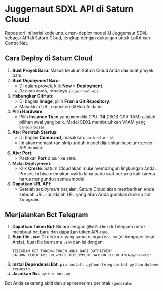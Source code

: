 # Juggernaut SDXL API di Saturn Cloud

Repositori ini berisi kode untuk men-deploy model AI Juggernaut SDXL sebagai API di Saturn Cloud, lengkap dengan dukungan untuk LoRA dan ControlNet.

## Cara Deploy di Saturn Cloud

1.  **Buat Proyek Baru**: Masuk ke akun Saturn Cloud Anda dan buat proyek baru.
2.  **Buat *Deployment* Baru**:
    * Di dalam proyek, klik **New** > **Deployment**.
    * Berikan nama, misalnya `juggernaut-api`.
3.  **Hubungkan GitHub**:
    * Di bagian **Image**, pilih **From a Git Repository**.
    * Masukkan URL repositori GitHub Anda ini.
4.  **Pilih Hardware**:
    * Pilih **Instance Type** yang memiliki GPU. **T4** (16GB GPU RAM) adalah pilihan awal yang baik. Model SDXL membutuhkan VRAM yang cukup besar.
5.  **Atur Perintah Startup**:
    * Di bagian **Command**, masukkan: `bash start.sh`
    * Ini akan memastikan skrip unduh model dijalankan sebelum server API dimulai.
6.  **Atur Port**:
    * Pastikan **Port** diatur ke `8000`.
7.  **Mulai Deployment**:
    * Klik **Create**. Saturn Cloud akan mulai membangun lingkungan Anda. Proses ini bisa memakan waktu lama pada saat pertama kali karena harus mengunduh semua model.
8.  **Dapatkan URL API**:
    * Setelah *deployment* berjalan, Saturn Cloud akan memberikan Anda sebuah URL. Ini adalah URL yang akan Anda gunakan di skrip bot Telegram.

## Menjalankan Bot Telegram

1.  **Dapatkan Token Bot**: Bicara dengan `@BotFather` di Telegram untuk membuat bot baru dan dapatkan token API-nya.
2.  **Buat file `.env`**: Di direktori yang sama dengan `bot.py` (di komputer lokal Anda), buat file bernama `.env` dan isi dengan:
    ```
    TELEGRAM_BOT_TOKEN="TOKEN_ANDA_DARI_BOTFATHER"
    SATURN_CLOUD_API_URL="URL_DEPLOYMENT_SATURN_CLOUD_ANDA/generate"
    ```
3.  **Instal Dependensi Bot**:
    `pip install python-telegram-bot python-dotenv requests`
4.  **Jalankan Bot**:
    `python bot.py`

Bot Anda sekarang aktif dan siap menerima perintah `/generate`.
